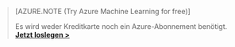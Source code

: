 >[AZURE.NOTE (Try Azure Machine Learning for free)]
>
>Es wird weder Kreditkarte noch ein Azure-Abonnement benötigt. <a href="https://studio.azureml.net/Home" target="_blank">**Jetzt loslegen >**</a>

<!-----HONumber=August15_HO6-->
